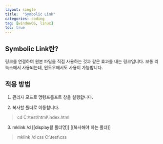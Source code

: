 ```yaml
---
layout: single
title:  "Symbolic Link"
categories: coding
tag: [windowOS, linux]
toc: true
---
```


## Symbolic Link란? 
링크를 연결하여 원본 파일을 직접 사용하는 것과 같은 효과를 내는 링크입니다. 
보통 리눅스에서 사용되는데, 윈도우에서도 사용이 가능합니다.

## 적용 방법
1. 관리자 모드로 명령프롬프트 창을 실행합니다.

2. 복사할 폴더로 이동합니다.
> cd C:\test\html\index.html

3. mklink /d [[display될 폴더명]] [[복사해야 하는 폴더]]
> mklink /d css C:\test\css


